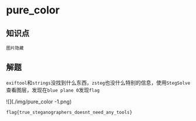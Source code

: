 # pure_color

## 知识点

`图片隐藏`

## 解题

`exiftool`和`strings`没找到什么东西，`zsteg`也没什么特别的信息，使用`StegSolve`查看图层，发现在`blue plane 0`发现`flag`

![](./img/pure_color -1.png)

`flag{true_steganographers_doesnt_need_any_tools}`